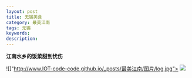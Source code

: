 ```yaml
---
layout: post
title: 无锡美食
category: 最美江南
tags: 无锡
keywords: 
description: 
---
```


**江南水乡的饭菜甜到忧伤**     

![]"http://www.IOT-code-code.github.io/_posts/最美江南/图片/log.jpg">
![](http://p1.bqimg.com/567571/8971e833e6e09367.jpg)